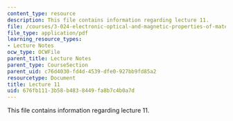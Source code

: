 ```yaml
---
content_type: resource
description: This file contains information regarding lecture 11.
file: /courses/3-024-electronic-optical-and-magnetic-properties-of-materials-spring-2013/676fb1113b58b4838449fa8b7c4b0a7d_MIT3_024S13_2012lec11.pdf
file_type: application/pdf
learning_resource_types:
- Lecture Notes
ocw_type: OCWFile
parent_title: Lecture Notes
parent_type: CourseSection
parent_uid: c76d4030-fd4d-4539-dfe0-927bb9fd85a2
resourcetype: Document
title: Lecture 11
uid: 676fb111-3b58-b483-8449-fa8b7c4b0a7d
---
```

This file contains information regarding lecture 11.

